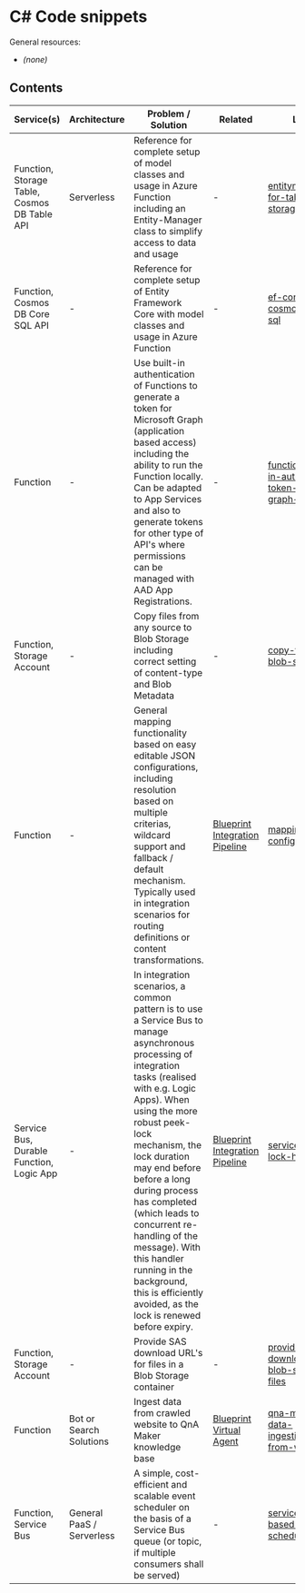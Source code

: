 # C# Code snippets
General resources:
* _(none)_

<!-- Note: Edit tables with https://www.tablesgenerator.com/markdown_tables -->

## Contents

| Service(s)                      | Architecture                | Problem / Solution                      | Related | Link                            |
|---------------------------------|-----------------------------|-----------------------------------------|---------|---------------------------------|
| Function, Storage Table, Cosmos DB Table API | Serverless | Reference for complete setup of model classes and usage in Azure Function including an Entity-Manager class to simplify access to data and usage | - | [entitymanager-for-table-storage](./entitymanager-for-table-storage) |
| Function, Cosmos DB Core SQL API | - | Reference for complete setup of Entity Framework Core with model classes and usage in Azure Function | - | [ef-core-with-cosmos-db-sql](./ef-core-with-cosmos-db-sql) |
| Function | - | Use built-in authentication of Functions to generate a token for Microsoft Graph (application based access) including the ability to run the Function locally. Can be adapted to App Services and also to generate tokens for other type of API's where permissions can be managed with AAD App Registrations. | - | [function-built-in-auth-token-for-graph-api](./function-built-in-auth-token-for-graph-api) |
| Function, Storage Account | - | Copy files from any source to Blob Storage including correct setting of content-type and Blob Metadata | - | [copy-files-to-blob-storage](./copy-files-to-blob-storage) |
| Function | - | General mapping functionality based on easy editable JSON configurations, including resolution based on multiple criterias, wildcard support and fallback / default mechanism. Typically used in integration scenarios for routing definitions or content transformations.  | [Blueprint Integration Pipeline](../../Blueprints/integration-pipeline) | [mapping-configuration](./mapping-configuration) |
| Service Bus, Durable Function, Logic App | - | In integration scenarios, a common pattern is to use a Service Bus to manage asynchronous processing of integration tasks (realised with e.g. Logic Apps). When using the more robust peek-lock mechanism, the lock duration may end before before a long during process has completed (which leads to concurrent re-handling of the message). With this handler running in the background, this is efficiently avoided, as the lock is renewed before expiry.  | [Blueprint Integration Pipeline](../../Blueprints/integration-pipeline) | [service-bus-lock-handler](./service-bus-lock-handler) |
| Function, Storage Account | - | Provide SAS download URL's for files in a Blob Storage container | - | [provide-download-of-blob-storage-files](./provide-download-of-blob-storage-files) |
| Function | Bot or Search Solutions | Ingest data from crawled website to QnA Maker knowledge base | [Blueprint Virtual Agent](../../Blueprints/virtual-agent) | [qna-maker-data-ingestion-from-website](./qna-maker-data-ingestion-from-website) |
| Function, Service Bus | General PaaS / Serverless | A simple, cost-efficient and scalable event scheduler on the basis of a Service Bus queue (or topic, if multiple consumers shall be served) | - | [service-bus-based-event-scheduler](./service-bus-based-event-scheduler) |
